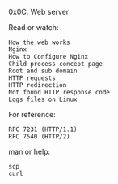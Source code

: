 0x0C. Web server

Read or watch:

    How the web works
    Nginx
    How to Configure Nginx
    Child process concept page
    Root and sub domain
    HTTP requests
    HTTP redirection
    Not found HTTP response code
    Logs files on Linux

For reference:

    RFC 7231 (HTTP/1.1)
    RFC 7540 (HTTP/2)

man or help:

    scp
    curl

